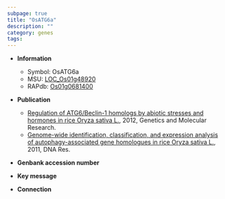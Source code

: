 ```yaml
---
subpage: true
title: "OsATG6a"
description: ""
category: genes
tags: 
---
```


* **Information**  
    + Symbol: OsATG6a  
    + MSU: [LOC_Os01g48920](http://rice.plantbiology.msu.edu/cgi-bin/ORF_infopage.cgi?orf=LOC_Os01g48920)  
    + RAPdb: [Os01g0681400](http://rapdb.dna.affrc.go.jp/viewer/gbrowse_details/irgsp1?name=Os01g0681400)  

* **Publication**  
    + [Regulation of ATG6/Beclin-1 homologs by abiotic stresses and hormones in rice Oryza sativa L.](http://www.ncbi.nlm.nih.gov/pubmed?term=Regulation+of+ATG6/Beclin-1+homologs+by+abiotic+stresses+and+hormones+in+rice+Oryza+sativa+L.%5BTitle%5D), 2012, Genetics and Molecular Research.
    + [Genome-wide identification, classification, and expression analysis of autophagy-associated gene homologues in rice Oryza sativa L.](http://www.ncbi.nlm.nih.gov/pubmed?term=Genome-wide+identification,+classification,+and+expression+analysis+of+autophagy-associated+gene+homologues+in+rice+Oryza+sativa+L.%5BTitle%5D), 2011, DNA Res.

* **Genbank accession number**  

* **Key message**  

* **Connection**  



